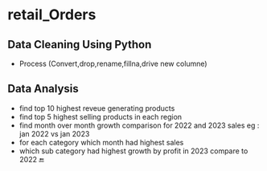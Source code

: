 # retail_Orders
## Data Cleaning Using Python
* Process (Convert,drop,rename,fillna,drive new columne)
## Data Analysis
* find top 10 highest reveue generating products
* find top 5 highest selling products in each region
* find month over month growth comparison for 2022 and 2023 sales eg : jan 2022 vs jan 2023
* for each category which month had highest sales
* which sub category had highest growth by profit in 2023 compare to 2022 🔚
